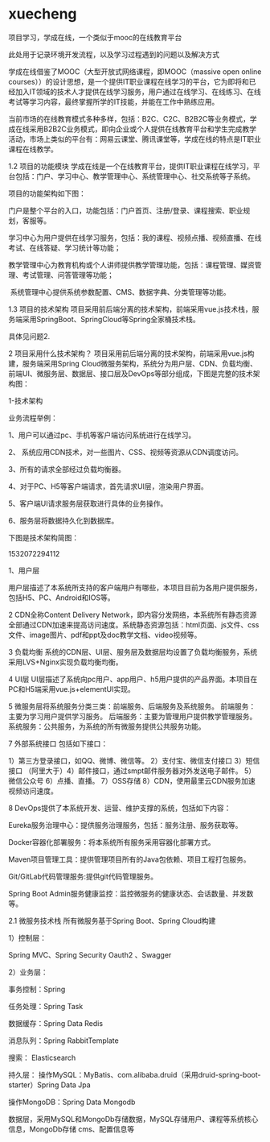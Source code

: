# xuecheng
项目学习，学成在线，一个类似于mooc的在线教育平台

此处用于记录环境开发流程，以及学习过程遇到的问题以及解决方式

学成在线借鉴了MOOC（大型开放式网络课程，即MOOC（massive open online courses））的设计思想，是一个提供IT职业课程在线学习的平台，它为即将和已经加入IT领域的技术人才提供在线学习服务，用户通过在线学习、在线练习、在线考试等学习内容，最终掌握所学的IT技能，并能在工作中熟练应用。

​	当前市场的在线教育模式多种多样，包括：B2C、C2C、B2B2C等业务模式，学成在线采用B2B2C业务模式，即向企业或个人提供在线教育平台和学生完成教学活动，市场上类似的平台有：网易云课堂、腾讯课堂等，学成在线的特点是IT职业课程在线教学。

1.2 项目的功能模块 ​	学成在线是一个在线教育平台，提供IT职业课程在线学习，平台包括：门户、学习中心、教学管理中心、系统管理中心、社交系统等子系统。

项目的功能架构如下图：

​	门户是整个平台的入口，功能包括：门户首页、注册/登录、课程搜索、职业规划，客服等。

​	学习中心为用户提供在线学习服务，包括：我的课程、视频点播、视频直播、在线考试、在线答疑、学习统计等功能；

​	教学管理中心为教育机构或个人讲师提供教学管理功能，包括：课程管理、媒资管理、考试管理、问答管理等功能；

​	系统管理中心提供系统参数配置、CMS、数据字典、分类管理等功能。

1.3 项目的技术架构 ​	项目采用前后端分离的技术架构，前端采用vue.js技术栈，服务端采用SpringBoot、SpringCloud等Spring全家桶技术栈。

具体见问题2.

2 项目采用什么技术架构？ ​	项目采用前后端分离的技术架构，前端采用vue.js构建，服务端采用Spring Cloud微服务架构，系统分为用户层、CDN、负载均衡、前端UI、微服务层、数据层、接口层及DevOps等部分组成，下图是完整的技术架构图：

1-技术架构

业务流程举例：

1、用户可以通过pc、手机等客户端访问系统进行在线学习。

2、 系统应用CDN技术，对一些图片、CSS、视频等资源从CDN调度访问。

3、所有的请求全部经过负载均衡器。

4、对于PC、H5等客户端请求，首先请求UI层，渲染用户界面。

5、客户端UI请求服务层获取进行具体的业务操作。

6、服务层将数据持久化到数据库。

下图是技术架构简图：

1532072294112

1、用户层

用户层描述了本系统所支持的客户端用户有哪些，本项目目前为各用户提供服务，包括H5、PC、Android和IOS等。

2 CDN全称Content Delivery Network，即内容分发网络，本系统所有静态资源全部通过CDN加速来提高访问速度。系统静态资源包括：html页面、js文件、css文件、image图片、pdf和ppt及doc教学文档、video视频等。

3 负载均衡 系统的CDN层、UI层、服务层及数据层均设置了负载均衡服务，系统采用LVS+Nginx实现负载均衡均衡。

4 UI层 UI层描述了系统向pc用户、app用户、h5用户提供的产品界面。本项目在PC和H5端采用vue.js+elementUI实现。

5 微服务层将系统服务分类三类：前端服务、后端服务及系统服务。 前端服务：主要为学习用户提供学习服务。 后端服务：主要为管理用户提供教学管理服务。 系统服务：公共服务，为系统的所有微服务提供公共服务功能。

7 外部系统接口 包括如下接口：

1）第三方登录接口，如QQ、微博、微信等。 2）支付宝、微信支付接口 3）短信接口 （阿里大于）4）邮件接口，通过smpt邮件服务器对外发送电子邮件。 5）微信公众号 6）点播、直播。 7）OSS存储 8）CDN，使用最里云CDN服务加速视频访问速度。

8 DevOps提供了本系统开发、运营、维护支撑的系统，包括如下内容：

Eureka服务治理中心：提供服务治理服务，包括：服务注册、服务获取等。

Docker容器化部署服务：将本系统所有服务采用容器化部署方式。

Maven项目管理工具：提供管理项目所有的Java包依赖、项目工程打包服务。

Git/GitLab代码管理服务:提供git代码管理服务。

Spring Boot Admin服务健康监控：监控微服务的健康状态、会话数量、并发数等。

2.1 微服务技术栈 所有微服务基于Spring Boot、Spring Cloud构建

1）控制层：

Spring MVC、Spring Security Oauth2 、Swagger

2）业务层：

事务控制：Spring

任务处理：Spring Task

数据缓存：Spring Data Redis

消息队列：Spring RabbitTemplate

搜索： Elasticsearch

持久层：
操作MySQL：MyBatis、com.alibaba.druid（采用druid-spring-boot-starter）Spring Data Jpa

操作MongoDB：Spring Data Mongodb

数据层，采用MySQL和MongoDb存储数据，MySQL存储用户、课程等系统核心信息，MongoDb存储
cms、配置信息等

